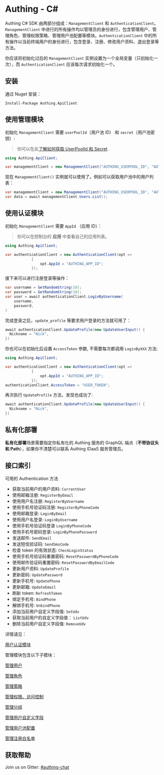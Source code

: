# Authing - C#

Authing C# SDK 由两部分组成：`ManagementClient` 和 `AuthenticationClient`。`ManagementClient` 中进行的所有操作均以管理员的身份进行，包含管理用户、管理角色、管理权限策略、管理用户池配置等模块。`AuthenticationClient` 中的所有操作以当前终端用户的身份进行，包含登录、注册、修改用户资料、退出登录等方法。

你应该将初始化过后的 `ManagementClient` 实例设置为一个全局变量（只初始化一次），而 `AuthenticationClient` 应该每次请求初始化一个。

## 安装

通过 Nuget 安装：

```
Install-Package Authing.ApiClient
```

## 使用管理模块

初始化 `ManagementClient` 需要 `userPoolId`（用户池 ID） 和 `secret`（用户池密钥）:

> 你可以在此[了解如何获取 UserPoolId 和 Secret](https://docs.authing.cn/v2/guides/faqs/get-userpool-id-and-secret.html) .

```csharp
using Authing.ApiClient;

var managementClient = new ManagementClient("AUTHING_USERPOOL_ID", "AUTHING_USERPOOL_SECRET");
```

现在 `ManagementClient()` 实例就可以使用了。例如可以获取用户池中的用户列表：

```csharp
var managementClient = new ManagementClient("AUTHING_USERPOOL_ID", "AUTHING_USERPOOL_SECRET");
var data = await managementClient.Users.List();
```

## 使用认证模块

初始化 `ManagementClient` 需要 `AppId` （应用 ID）：

> 你可以在控制台的 **应用** 中查看自己的应用列表。

```csharp
using Authing.ApiClient;

var authenticationClient = new AuthenticationClient(opt =>
            {
                opt.AppId = "AUTHING_APP_ID";
            });
```

接下来可以进行注册登录等操作：

```csharp
var username = GetRandomString(10);
var password = GetRandomString(10);
var user = await authenticationClient.LoginByUsername(
    username,
    password,
)
```

完成登录之后，`update_profile` 等要求用户登录的方法就可用了：

```csharp
await authenticationClient.UpdateProfile(new UpdateUserInput() {
  Nickname = "Nick",
})
```

你也可以在初始化后设置 `AccessToken` 参数, 不需要每次都调用 `LoginByXXX` 方法:

```csharp
using Authing.ApiClient;

var authenticationClient = new AuthenticationClient(opt =>
            {
                opt.AppId = "AUTHING_APP_ID";
            });
authenticationClient.AccessToken = "USER_TOKEN";
```

再次执行 `UpdateProfile` 方法，发现也成功了:

```csharp
await authenticationClient.UpdateProfile(new UpdateUserInput() {
  Nickname = "Nick",
})
```

## 私有化部署

**私有化部署**场景需要指定你私有化的 Authing 服务的 GraphQL 端点（**不带协议头和 Path**），如果你不清楚可以联系 Authing IDaaS 服务管理员。

## 接口索引

可用的 Authentication 方法

- 获取当前用户的用户资料: `CurrentUser`
- 使用邮箱注册: `RegisterByEmail`
- 使用用户名注册: `RegisterByUsername`
- 使用手机号验证码注册: `RegisterByPhoneCode`
- 使用邮箱登录: `LoginByEmail`
- 使用用户名登录: `LoginByUsername`
- 使用手机号验证码登录 `LoginByPhoneCode`
- 使用手机号密码登录: `LoginByPhonePassword`
- 发送邮件: `SendEmail`
- 发送短信验证码: `SendSmsCode`
- 检查 token 的有效状态: `CheckLoginStatus`
- 使用手机号验证码重置密码: `ResetPasswordByPhoneCode`
- 使用邮件验证码重置密码: `ResetPasswordByEmailCode`
- 更新用户资料: `UpdateProfile`
- 更新密码: `UpdatePassword`
- 更新手机号: `UpdatePhone`
- 更新邮箱: `UpdateEmail`
- 刷新 token: `RefreshToken`
- 绑定手机号: `BindPhone`
- 解绑手机号: `UnbindPhone`
- 添加当前用户自定义字段值: `SetUdv`
- 获取当前用户的自定义字段值： `ListUdv`
- 删除当前用户自定义字段值: `RemoveUdv`

详情请见：

[用户认证模块](https://docs.authing.cn/v2/reference/sdk-for-csharp/authentication/)

管理模块包含以下子模块：

[管理用户](https://docs.authing.cn/v2/reference/sdk-for-csharp/management/UsersManagementClient.html)

[管理角色](https://docs.authing.cn/v2/reference/sdk-for-csharp/management/RolesManagementClient.html)

[管理策略](https://docs.authing.cn/v2/reference/sdk-for-csharp/management/PoliciesManagementClient.html)

[管理权限、访问控制](https://docs.authing.cn/v2/reference/sdk-for-csharp/management/AclManagementClient.html)

[管理分组](https://docs.authing.cn/v2/reference/sdk-for-csharp/management/GroupsManagementClient.html)

[管理用户自定义字段](https://docs.authing.cn/v2/reference/sdk-for-csharp/management/UdfManagementClient.html)

[管理用户池配置](https://docs.authing.cn/v2/reference/sdk-for-csharp/management/UserpoolManagementClient.html)

[管理注册白名单](https://docs.authing.cn/v2/reference/sdk-for-csharp/management/WhitelistManagementClient.html)

## 获取帮助

Join us on Gitter: [#authing-chat](https://gitter.im/authing-chat/community)
